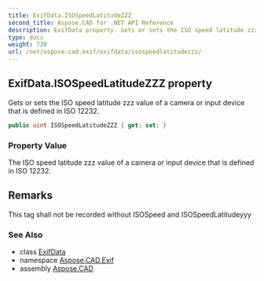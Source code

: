 ```yaml
---
title: ExifData.ISOSpeedLatitudeZZZ
second_title: Aspose.CAD for .NET API Reference
description: ExifData property. Gets or sets the ISO speed latitude zzz value of a camera or input device that is defined in ISO 12232
type: docs
weight: 720
url: /net/aspose.cad.exif/exifdata/isospeedlatitudezzz/
---
```

## ExifData.ISOSpeedLatitudeZZZ property

Gets or sets the ISO speed latitude zzz value of a camera or input device that is defined in ISO 12232.

```csharp
public uint ISOSpeedLatitudeZZZ { get; set; }
```

### Property Value

The ISO speed latitude zzz value of a camera or input device that is defined in ISO 12232.

## Remarks

This tag shall not be recorded without ISOSpeed and ISOSpeedLatitudeyyy

### See Also

* class [ExifData](../)
* namespace [Aspose.CAD.Exif](../../exifdata/)
* assembly [Aspose.CAD](../../../)


